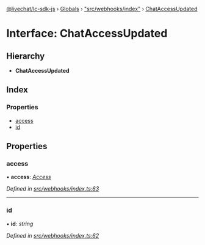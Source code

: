 [@livechat/lc-sdk-js](../README.md) › [Globals](../globals.md) › ["src/webhooks/index"](../modules/_src_webhooks_index_.md) › [ChatAccessUpdated](_src_webhooks_index_.chataccessupdated.md)

# Interface: ChatAccessUpdated

## Hierarchy

* **ChatAccessUpdated**

## Index

### Properties

* [access](_src_webhooks_index_.chataccessupdated.md#access)
* [id](_src_webhooks_index_.chataccessupdated.md#id)

## Properties

###  access

• **access**: *[Access](_src_objects_index_.access.md)*

*Defined in [src/webhooks/index.ts:63](https://github.com/livechat/lc-sdk-js/blob/efba8ac/src/webhooks/index.ts#L63)*

___

###  id

• **id**: *string*

*Defined in [src/webhooks/index.ts:62](https://github.com/livechat/lc-sdk-js/blob/efba8ac/src/webhooks/index.ts#L62)*
